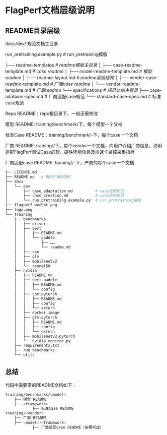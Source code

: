 # FlagPerf文档层级说明

## README目录层级

docs/dev/     规范文档主目录

run_pretraining.example.py  # run_pretraining模版

├── readme-templates  *# readme模版主目录*
│   ├── case-readme-template.md               *# case readme*
│   ├── model-readme-template.md 		   *# 模型readme*
│   ├── readme-layout.md                  			*# readme层级结构* 
│   ├── vendor-case-readme-template.md  *# 厂商case readme*
│   └── vendor-readme-template.md          *# 厂商readme*
└── specifications  *# 规范文档主目录*
    ├── case-adatpion-spec.md    					 # 厂商适配case规范
    └── standard-case-spec.md 					   # 标准case规范



Repo README：repo根目录下，一般无需修改

模型 README: training/benchmark/<model>下，每个模型一个文档

标准Case README：training/benchmark/<model>-<framework>下，每个case一个文档

厂商 README: training/<vendor>/下，每个vendor一个文档，向用户介绍厂商信息，说明适配FlagPerf测试Case的软、硬件环境信息及加速卡监控采集指标

厂商适配case README: training/<vendor>/<model>-<framework>下，产商的每个case一个文档

```Bash
├── LICENSE.md
├── README.md   # REPO README
├── docs
│   └── dev
│       ├── case_adaptation.md          # case适配规范 
│       ├── case_creation.md            # case添加规范 
│       └── run_pretraining.example.py  # run_pretraining模版
├── flagperf_wechat.png
├── logo.png
└── training
    ├── benchmarks
    │   ├── driver
    │   ├── bert
    │   │   ├── README.md
    │   │   └── paddle
    │   │       ├── ……
    │   │       └── readme.md
    │   ├── cpm
    │   ├── glm
    │   ├── mobilenetv2
    │   └── resnet50
    ├── nvidia
    │   ├── README.md
    │   ├── bert-paddle
    │   │   ├── README.md
    │   │   └── config
    │   ├── cpm-pytorch
    │   │   ├── README.md
    │   │   ├── config
    │   │   └── extern
    │   ├── docker_image
    │   ├── glm-pytorch
    │   │   ├── README.md
    │   │   ├── config
    │   │   └── extern
    │   ├── mobilenetv2-pytorch
    │   └── nvidia_monitor.py
    ├── requirements.txt
    ├── run_benchmarks
    └── utils
```

## 总结

代码中需要带的README文档如下：

```Bash
training/benchmarks/<model>
    ├── 模型 README
    ├── <framework>
            ├── 标准Case README
training/<vendor>
    ├── 厂商 README
    ├── <model>-<framework>
            ├── 厂商适配case README（按需可选）
```